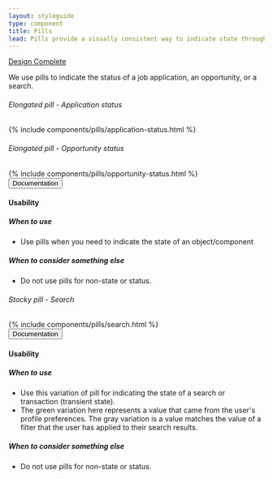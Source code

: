 ```yaml
---
layout: styleguide
type: component
title: Pills
lead: Pills provide a visually consistent way to indicate state throughout our applications.
---
```


<a href="{{ site.baseurl }}/getting-started/#maturity" class="usa-label maturity design_complete">
  Design Complete
</a>

<p>
  We use pills to indicate the status of a job application, an opportunity, or a search.
</p>

<div class="preview" id="code-1">
  <h6 class="usa-heading-alt">Elongated pill - Application status</h6>
  {% include components/pills/application-status.html %}

  <h6 class="usa-heading-alt">Elongated pill - Opportunity status</h6>
  {% include components/pills/opportunity-status.html %}
</div>
<div class="usa-accordion-bordered usa-accordion-docs">
  <button class="usa-button-unstyled usa-accordion-button"
      aria-expanded="true" aria-controls="doc-0">
    Documentation
  </button>
  <div id="doc-0" aria-hidden="false" class="usa-accordion-content">
    <h4 class="usa-heading">Usability</h4>
    <h5>When to use</h5>
    <ul class="usa-content-list">
      <li>Use pills when you need to indicate the state of an object/component</li>
    </ul>
    <h5>When to consider something else</h5>
    <ul class="usa-content-list">
      <li>Do not use pills for non-state or status.</li>
    </ul>
  </div>
</div>

<div class="preview" id="code-2">
  <h6 class="usa-heading-alt">Stocky pill - Search</h6>
  {% include components/pills/search.html %}
</div>

<div class="usa-accordion-bordered usa-accordion-docs">
  <button class="usa-button-unstyled usa-accordion-button"
      aria-expanded="true" aria-controls="doc-1">
    Documentation
  </button>
  <div id="doc-1" aria-hidden="false" class="usa-accordion-content">
    <h4 class="usa-heading">Usability</h4>
    <h5>When to use</h5>
    <ul class="usa-content-list">
      <li>Use this variation of pill for indicating the state of a search or transaction (transient state).</li>
      <li>The green variation here represents a value that came from the user's profile preferences. The gray variation is a value matches the value of a filter that the user has applied to their search results.</li>
    </ul>
    <h5>When to consider something else</h5>
    <ul class="usa-content-list">
      <li>Do not use pills for non-state or status.</li>
    </ul>
  </div>
</div>
